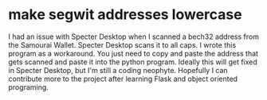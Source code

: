 # make segwit addresses lowercase
I had an issue with Specter Desktop when I scanned a bech32 address from the Samourai Wallet. Specter Desktop scans it to all caps. I wrote this program as a workaround. You just need to copy and paste the address that gets scanned and paste it into the python program. Ideally this will get fixed in Specter Desktop, but I'm still a coding neophyte. Hopefully I can contribute more to the project after learning Flask and object oriented programing.
